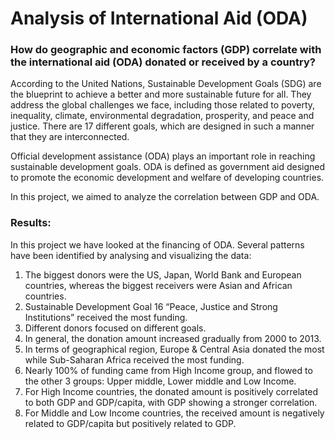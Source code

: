 # Analysis of International Aid (ODA)
### How do geographic and economic factors (GDP) correlate with the international aid (ODA) donated or received by a country?

According to the United Nations, Sustainable Development Goals (SDG) are the blueprint to achieve a better and more sustainable future for all. They address the global challenges we face, including those related to poverty, inequality, climate, environmental degradation, prosperity, and peace and justice. There are 17 different goals, which are designed in such a manner that they are interconnected.

Official development assistance (ODA) plays an important role in reaching sustainable development goals. ODA is defined as government aid designed to promote the economic development and welfare of developing countries.

In this project, we aimed to analyze the correlation between GDP and ODA.

### Results:

In this project we have looked at the financing of ODA. Several patterns have been identified by analysing and visualizing the data:
1. The biggest donors were the US, Japan, World Bank and European countries, whereas the biggest receivers were Asian and African countries.
2. Sustainable Development Goal 16 “Peace, Justice and Strong Institutions” received the most funding.
3. Different donors focused on different goals.
4. In general, the donation amount increased gradually from 2000 to 2013.
5. In terms of geographical region, Europe & Central Asia donated the most while Sub-Saharan Africa received the most funding.
6. Nearly 100% of funding came from High Income group, and flowed to the other 3 groups: Upper middle, Lower middle and Low Income.
7. For High Income countries, the donated amount is positively correlated to both GDP and GDP/capita, with GDP showing a stronger correlation.
8. For Middle and Low Income countries, the received amount is negatively related to GDP/capita but positively related to GDP.
